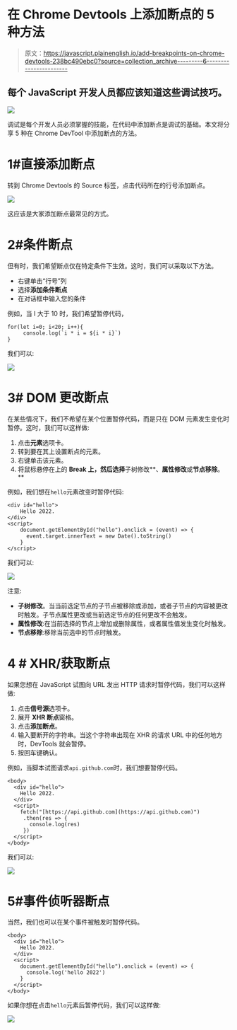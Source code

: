 # 在 Chrome Devtools 上添加断点的 5 种方法

> 原文：<https://javascript.plainenglish.io/add-breakpoints-on-chrome-devtools-238bc490ebc0?source=collection_archive---------6----------------------->

## 每个 JavaScript 开发人员都应该知道这些调试技巧。

![](img/53cde9f63583bff3c53bd7a784b18775.png)

调试是每个开发人员必须掌握的技能，在代码中添加断点是调试的基础。本文将分享 5 种在 Chrome DevTool 中添加断点的方法。

# 1#直接添加断点

转到 Chrome Devtools 的 Source 标签，点击代码所在的行号添加断点。

![](img/944d2253df3768a44c57d0fe76168443.png)

这应该是大家添加断点最常见的方式。

# 2#条件断点

但有时，我们希望断点仅在特定条件下生效。这时，我们可以采取以下方法。

*   右键单击“行号”列
*   选择**添加条件断点**
*   在对话框中输入您的条件

例如，当 I 大于 10 时，我们希望暂停代码，

```
for(let i=0; i<20; i++){
     console.log(`i * i = ${i * i}`)
}
```

我们可以:

![](img/3c5ff367eea96689ee707142b7fbf539.png)

# 3# DOM 更改断点

在某些情况下，我们不希望在某个位置暂停代码，而是只在 DOM 元素发生变化时暂停。这时，我们可以这样做:

1.  点击**元素**选项卡。
2.  转到要在其上设置断点的元素。
3.  右键单击该元素。
4.  将鼠标悬停在上的 **Break 上，然后选择**子树修改**、**属性修改**或**节点移除**。**

例如，我们想在`hello`元素改变时暂停代码:

```
<div id="hello">
    Hello 2022.
</div>
<script>
    document.getElementById("hello").onclick = (event) => {
      event.target.innerText = new Date().toString()
    }
</script>
```

我们可以:

![](img/17e5399b95c317426e91b59fe63e2629.png)

注意:

*   **子树修改**。当当前选定节点的子节点被移除或添加，或者子节点的内容被更改时触发。子节点属性更改或当前选定节点的任何更改不会触发。
*   **属性修改**:在当前选择的节点上增加或删除属性，或者属性值发生变化时触发。
*   **节点移除**:移除当前选中的节点时触发。

# 4 # XHR/获取断点

如果您想在 JavaScript 试图向 URL 发出 HTTP 请求时暂停代码，我们可以这样做:

1.  点击**信号源**选项卡。
2.  展开 **XHR 断点**窗格。
3.  点击**添加断点**。
4.  输入要断开的字符串。当这个字符串出现在 XHR 的请求 URL 中的任何地方时，DevTools 就会暂停。
5.  按回车键确认。

例如，当脚本试图请求`api.github.com`时，我们想要暂停代码。

```
<body>
  <div id="hello">
    Hello 2022.
  </div>
  <script>
    fetch("[https://api.github.com](https://api.github.com)")
     .then(res => {
       console.log(res)
     })
  </script>
</body>
```

我们可以:

![](img/9255dbe70f62e21f906a2a1a38c32f63.png)

# 5#事件侦听器断点

当然，我们也可以在某个事件被触发时暂停代码。

```
<body>
  <div id="hello">
    Hello 2022.
  </div>
  <script>
    document.getElementById("hello").onclick = (event) => {
      console.log('hello 2022')
    }
  </script>
</body>
```

如果你想在点击`hello`元素后暂停代码，我们可以这样做:

![](img/d0a8f71291ddc4848153558c1abc4958.png)